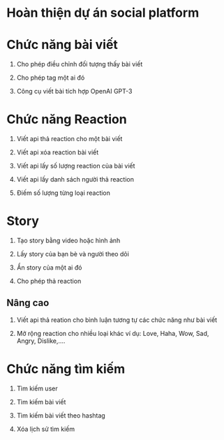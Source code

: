 # Hoàn thiện dự án social platform

# Chức năng bài viết

1. Cho phép điều chỉnh đối tượng thấy bài viết

2. Cho phép tag một ai đó

3. Công cụ viết bài tích hợp OpenAI GPT-3

# Chức năng Reaction

1. Viết api thả reaction cho một bài viết

2. Viết api xóa reaction bài viết

3. Viết api lấy số lượng reaction của bài viết

4. Viết api lấy danh sách người thả reaction

5. Điếm số lượng từng loại reaction

# Story

1. Tạo story bằng video hoặc hình ảnh

2. Lấy story của bạn bè và người theo dõi

3. Ẩn story của một ai đó

4. Cho phép thả reaction

## Nâng cao

1. Viết api thả reation cho bình luận tương tự các chức năng như bài viết

2. Mở rộng reaction cho nhiều loại khác ví dụ: Love, Haha, Wow, Sad, Angry, Dislike,....

# Chức năng tìm kiếm

1. Tìm kiếm user

2. Tìm kiếm bài viết

3. Tìm kiếm bài viết theo hashtag

4. Xóa lịch sử tìm kiếm
